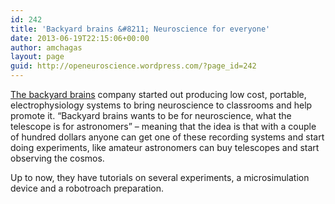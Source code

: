 ```yaml
---
id: 242
title: 'Backyard brains &#8211; Neuroscience for everyone'
date: 2013-06-19T22:15:06+00:00
author: amchagas
layout: page
guid: http://openeuroscience.wordpress.com/?page_id=242
---
```

[The backyard brains](https://backyardbrains.com/) company started out producing low cost, portable, electrophysiology systems to bring neuroscience to classrooms and help promote it. &#8220;Backyard brains wants to be for neuroscience, what the telescope is for astronomers&#8221; &#8211; meaning that the idea is that with a couple of hundred dollars anyone can get one of these recording systems and start doing experiments, like amateur astronomers can buy telescopes and start observing the cosmos.

Up to now, they have tutorials on several experiments, a microsimulation device and a robotroach preparation.

<span class="embed-youtube" style="text-align:center; display: block;"></span>